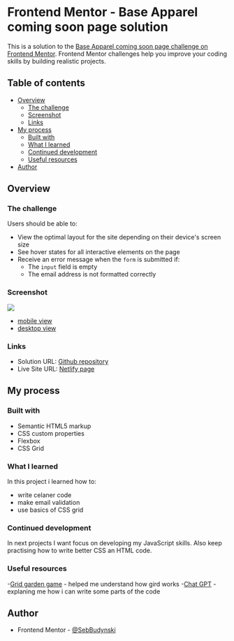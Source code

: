 # Frontend Mentor - Base Apparel coming soon page solution

This is a solution to the [Base Apparel coming soon page challenge on Frontend Mentor](https://www.frontendmentor.io/challenges/base-apparel-coming-soon-page-5d46b47f8db8a7063f9331a0). Frontend Mentor challenges help you improve your coding skills by building realistic projects. 

## Table of contents

- [Overview](#overview)
  - [The challenge](#the-challenge)
  - [Screenshot](#screenshot)
  - [Links](#links)
- [My process](#my-process)
  - [Built with](#built-with)
  - [What I learned](#what-i-learned)
  - [Continued development](#continued-development)
  - [Useful resources](#useful-resources)
- [Author](#author)


## Overview

### The challenge

Users should be able to:

- View the optimal layout for the site depending on their device's screen size
- See hover states for all interactive elements on the page
- Receive an error message when the `form` is submitted if:
  - The `input` field is empty
  - The email address is not formatted correctly

### Screenshot

![](./screenshot.jpg)
- [mobile view](./images/screenshot-mobile.png)
- [desktop view](./images/screenshot-main.png)

### Links

- Solution URL: [Github repository](https://github.com/SebBudynski/base-apparel)
- Live Site URL: [Netlify page](https://base-apparel-sebastian.netlify.app/)

## My process

### Built with

- Semantic HTML5 markup
- CSS custom properties
- Flexbox
- CSS Grid

### What I learned

In this project i learned how to:
 - write celaner code
 - make email validation 
 - use basics of CSS grid 

### Continued development

In next projects I want focus on developing my JavaScript skills. Also keep practising how to write better CSS an HTML code.

### Useful resources

-[Grid garden game](https://cssgridgarden.com/) - helped me understand how gird works
-[Chat GPT](https://chat.openai.com/) - explaning me how i can write some parts of the code 

## Author

- Frontend Mentor - [@SebBudynski](https://www.frontendmentor.io/profile/SebBudynski)


